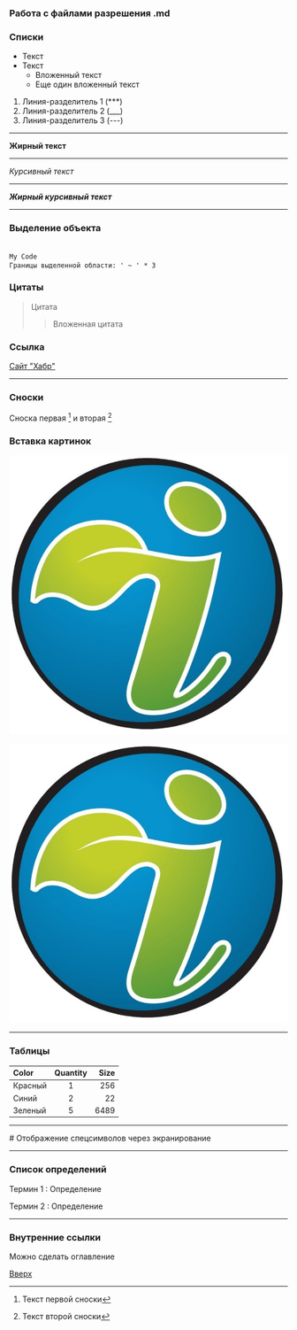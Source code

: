 ### Работа с файлами разрешения .md

<a id="ancor"></a>

### Списки

- Текст
- Текст
  - Вложенный текст
  - Еще один вложенный текст

1. Линия-разделитель 1 (\*\*\*)
1. Линия-разделитель 2 (\_\_\_)
1. Линия-разделитель 3 (---)

---

**Жирный текст**

---

_Курсивный текст_

---

**_Жирный курсивный текст_**

---

### Выделение объекта

```

My Code
Границы выделенной области: ' ~ ' * 3

```

### Цитаты

> Цитата
>
> > Вложенная цитата

### Ссылка

[Сайт "Хабр"](https://habr.com/)

---

### Сноски

Сноска первая [^1] и вторая [^2]
[^1]: Текст первой сноски
[^2]: Текст второй сноски

### Вставка картинок

![Просто картинка](images/logo.jpg)

[![Картинка со ссылкой](images/logo.jpg)](https://habr.com/)

---

### Таблицы

| Color   | Quantity | Size |
| :------ | :------: | ---: |
| Красный |    1     |  256 |
| Синий   |    2     |   22 |
| Зеленый |    5     | 6489 |

---

\# Отображение спецсимволов через экранирование

---

### Список определений

Термин 1
: Определение

Термин 2
: Определение

---

### Внутренние ссылки

Можно сделать оглавление

[Вверх](#ancor)
